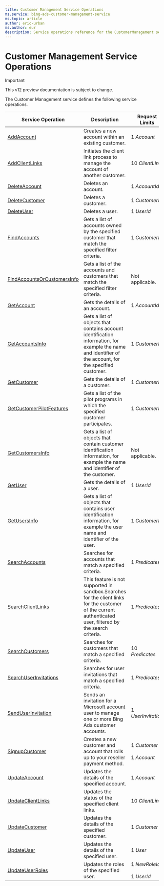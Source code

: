 ```yaml
---
title: Customer Management Service Operations
ms.service: bing-ads-customer-management-service
ms.topic: article
author: eric-urban
ms.author: eur
description: Service operations reference for the CustomerManagement service.
---
```

# Customer Management Service Operations

> [!IMPORTANT]
> This v12 preview documentation is subject to change.

The Customer Management service defines the following service operations.

|Service Operation|Description|Request Limits|
|---|---|---|
|[AddAccount](addaccount.md)|Creates a new account within an existing customer.|1 *Account*|
|[AddClientLinks](addclientlinks.md)|Initiates the client link process to manage the account of another customer.|10 *ClientLink*|
|[DeleteAccount](deleteaccount.md)|Deletes an account.|1 *AccountId*|
|[DeleteCustomer](deletecustomer.md)|Deletes a customer.|1 *CustomerId*|
|[DeleteUser](deleteuser.md)|Deletes a user.|1 *UserId*|
|[FindAccounts](findaccounts.md)|Gets a list of accounts owned by the specified customer that match the specified filter criteria.|1 *CustomerId*|
|[FindAccountsOrCustomersInfo](findaccountsorcustomersinfo.md)|Gets a list of the accounts and customers that match the specified filter criteria.|Not applicable.|
|[GetAccount](getaccount.md)|Gets the details of an account.|1 *AccountId*|
|[GetAccountsInfo](getaccountsinfo.md)|Gets a list of objects that contains account identification information, for example the name and identifier of the account, for the specified customer.|1 *CustomerId*|
|[GetCustomer](getcustomer.md)|Gets the details of a customer.|1 *CustomerId*|
|[GetCustomerPilotFeatures](getcustomerpilotfeatures.md)|Gets a list of the pilot programs in which the specified customer participates.|1 *CustomerId*|
|[GetCustomersInfo](getcustomersinfo.md)|Gets a list of objects that contain customer identification information, for example the name and identifier of the customer.|Not applicable.|
|[GetUser](getuser.md)|Gets the details of a user.|1 *UserId*|
|[GetUsersInfo](getusersinfo.md)|Gets a list of objects that contains user identification information, for example the user name and identifier of the user.|1 *CustomerId*|
|[SearchAccounts](searchaccounts.md)|Searches for accounts that match a specified criteria.|1 *Predicates*|
|[SearchClientLinks](searchclientlinks.md)|This feature is not supported in sandbox.Searches for the client links for the customer of the current authenticated user, filtered by the search criteria.|1 *Predicates*|
|[SearchCustomers](searchcustomers.md)|Searches for customers that match a specified criteria.|10 *Predicates*|
|[SearchUserInvitations](searchuserinvitations.md)|Searches for user invitations that match a specified criteria.|1 *Predicates*|
|[SendUserInvitation](senduserinvitation.md)|Sends an invitation for  a Microsoft account user to manage one or more Bing Ads customer accounts.|1 *UserInvitation*|
|[SignupCustomer](signupcustomer.md)|Creates a new customer and account that rolls up to your reseller payment method.|1 *Customer*<br /><br />1 *Account*|
|[UpdateAccount](updateaccount.md)|Updates the details of the specified account.|1 *Account*|
|[UpdateClientLinks](updateclientlinks.md)|Updates the status of the specified client links.|10 *ClientLink*|
|[UpdateCustomer](updatecustomer.md)|Updates the details of the specified customer.|1 *Customer*|
|[UpdateUser](updateuser.md)|Updates the details of the specified user.|1 *User*|
|[UpdateUserRoles](updateuserroles.md)|Updates the roles of the specified user.|1 *NewRoleId*<br /><br />1 *UserId*|
